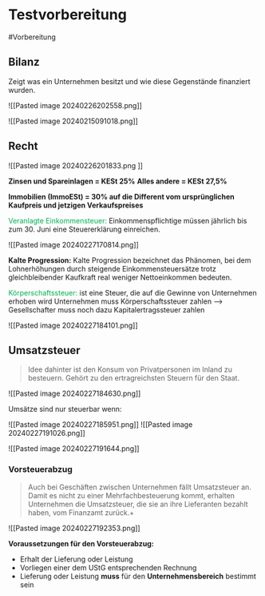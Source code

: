 # Testvorbereitung
#Vorbereitung 


## Bilanz
Zeigt was ein Unternehmen besitzt und wie diese Gegenstände finanziert wurden.

![[Pasted image 20240226202558.png]]

![[Pasted image 20240215091018.png]]

## Recht

![[Pasted image 20240226201833.png ]]

**Zinsen und Spareinlagen = KESt 25%**
**Alles andere = KESt 27,5%**

**Immobilien (ImmoESt) = 30% auf die Different vom ursprünglichen Kaufpreis und jetzigen Verkaufspreises**

<span style="color:#00b050">Veranlagte Einkommensteuer:</span> Einkommenspflichtige müssen jährlich bis zum 30. Juni eine Steuererklärung einreichen.

![[Pasted image 20240227170814.png]]


**Kalte Progression:**
Kalte Progression bezeichnet das Phänomen, bei dem Lohnerhöhungen durch steigende Einkommensteuersätze trotz gleichbleibender Kaufkraft real weniger Nettoeinkommen bedeuten.


<span style="color:#00b050">Körperschaftssteuer:</span> ist eine Steuer, die auf die Gewinne von Unternehmen erhoben wird
Unternehmen muss Körperschaftssteuer zahlen --> Gesellschafter muss noch dazu Kapitalertragssteuer zahlen

![[Pasted image 20240227184101.png]]


## Umsatzsteuer

>Idee dahinter ist den Konsum von Privatpersonen im Inland zu besteuern. Gehört zu den ertragreichsten Steuern für den Staat.

![[Pasted image 20240227184630.png]]


Umsätze sind nur steuerbar wenn:

![[Pasted image 20240227185951.png]]
![[Pasted image 20240227191026.png]]

![[Pasted image 20240227191644.png]]

### Vorsteuerabzug

>Auch bei Geschäften zwischen Unternehmen fällt Umsatzsteuer an. Damit es nicht zu einer Mehrfachbesteuerung kommt, erhalten Unternehmen die Umsatzsteuer, die sie an ihre Lieferanten bezahlt haben, vom Finanzamt zurück.+
 
 ![[Pasted image 20240227192353.png]]

**Voraussetzungen für den Vorsteuerabzug:**
- Erhalt der Lieferung oder Leistung
- Vorliegen einer dem UStG entsprechenden Rechnung
- Lieferung oder Leistung **muss** für den **Unternehmensbereich** bestimmt sein
